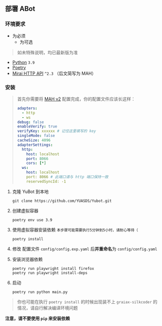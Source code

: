 ## 部署 ABot

### 环境要求

- 为必须
  - 为可选

> 如未特殊说明，均已最新版为准

- [Python](https://www.python.org/) `3.9`
- [Poetry](https://python-poetry.org/)
- [Mirai HTTP API](https://github.com/project-mirai/mirai-api-http) `^2.3` （后文简写为 MAH）

### 安装

> 首先你需要将 [MAH v2](https://github.com/project-mirai/mirai-api-http) 配置完成，你的配置文件应该长这样：
>
> ```yaml
> adapters:
>   - http
>   - ws
> debug: false
> enableVerify: true
> verifyKey: xxxxxx # 记住这里填写的 key
> singleMode: false
> cacheSize: 4096
> adapterSettings:
>   http:
>     host: localhost
>     port: 8066
>     cors: [*]
>   ws:
>     host: localhost
>     port: 8066 # 此端口请与 http 端口保持一致
>     reservedSyncId: -1
> ```

1. 克隆 YuBot 到本地
   ```shell
   git clone https://github.com/YUASDS/Yubot.git
   ```
2. 创建虚拟容器
   ```shell
   poetry env use 3.9
   ```
3. 使用虚拟容器安装依赖 `本步骤可能需要执行5分钟到5小时，请耐心等待（`
   ```shell
   poetry install
   ```
5. 修改 配置文件 `config/config.exp.yaml` 后**并重命名**为 `config/config.yaml`

6. 安装浏览器依赖
   ```shell
   poetry run playwright install firefox
   poetry run playwright install-deps
   ```
7. 启动 
   ```shell
   poetry run python main.py
   ```

> 你也可能在执行 `poetry install` 的时候出现装不上 `graiax-silkcoder` 的情况，请自行解决编译环境问题

**注意，请不要使用 `pip` 来安装依赖**

